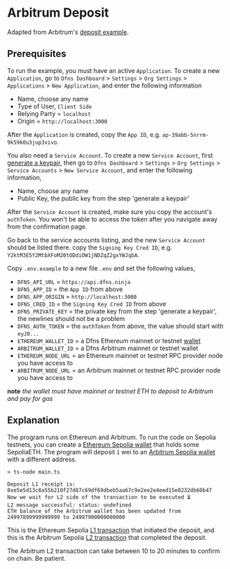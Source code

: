 # Arbitrum Deposit

Adapted from Arbitrum's [deposit example](https://github.com/OffchainLabs/arbitrum-tutorials/blob/master/packages/eth-deposit-to-different-address/scripts/exec.js).

## Prerequisites

To run the example, you must have an active `Application`. To create a new `Application`, go to `Dfns Dashboard` > `Settings` > `Org Settings` > `Applications` > `New Application`, and enter the following information

- Name, choose any name
- Type of User, `Client Side`
- Relying Party = `localhost`
- Origin = `http://localhost:3000`

After the `Application` is created, copy the `App ID`, e.g. `ap-39abb-5nrrm-9k59k0u3jup3vivo`.

You also need a `Service Account`. To create a new `Service Account`, first [generate a keypair](https://docs.dfns.co/dfns-docs/advanced-topics/authentication/credentials/generate-a-key-pair), then go to `Dfns Dashboard` > `Settings` > `Org Settings` > `Service Accounts` > `New Service Account`, and enter the following information,

- Name, choose any name
- Public Key, the public key from the step 'generate a keypair'

After the `Service Account` is created, make sure you copy the account's `authToken`. You won't be able to access the token after you navigate away from the confirmation page.

Go back to the service accounts listing, and the new `Service Account` should be listed there. copy the `Signing Key Cred ID`, e.g. `Y2ktM3E5Y2MtbXFoM20tODdiOW1jNDZqZ2gxYWJqbA`.

Copy `.env.example` to a new file `.env` and set the following values,

- `DFNS_API_URL` = `https://api.dfns.ninja`
- `DFNS_APP_ID` = the `App ID` from above
- `DFNS_APP_ORIGIN` = `http://localhost:3000`
- `DFNS_CRED_ID` = the `Signing Key Cred ID` from above
- `DFNS_PRIVATE_KEY` = the private key from the step 'generate a keypair', the newlines should not be a problem
- `DFNS_AUTH_TOKEN` = the `authToken` from above, the value should start with `eyJ0...`
- `ETHEREUM_WALLET_ID` = a Dfns Ethereum mainnet or testnet [wallet](https://docs.dfns.co/dfns-docs/api-docs/beta-wallets-api-and-nfts/create-wallet)
- `ARBITRUM_WALLET_ID` = a Dfns Arbitrum mainnet or testnet wallet
- `ETHEREUM_NODE_URL` = an Ethereum mainnet or testnet RPC provider node you have access to
- `ARBITRUM_NODE_URL` = an Arbitrum mainnet or testnet RPC provider node you have access to

**note** _the wallet must have mainnet or testnet ETH to deposit to Arbitrum and pay for gas_

## Explanation

The program runs on Ethereum and Arbitrum. To run the code on Sepolia testnets, you can create a [Ethereum Sepolia wallet](https://sepolia.etherscan.io/address/0xd964d741998edc275f3800eed113378a391951d9) that holds some SepoliaETH. The program will deposit `1` wei to an [Arbitrum Sepolia wallet](https://sepolia.arbiscan.io/address/0x8898b9c9c6323733643c14e10ab66cdb120f4491) with a different address.

```shell
> ts-node main.ts

Deposit L1 receipt is: 0xe5e5d13c8a55b210f27d87c69df69dbeb5aa67c9e2ee2e4eed15e8232db60b47
Now we wait for L2 side of the transaction to be executed ⏳
L2 message successful: status: undefined
ETH balance of the Arbitrum wallet has been updated from 24997899999999999 to 24997900000000000
```

This is the Ethereum Sepolia [L1 transaction](https://sepolia.etherscan.io/tx/0xe5e5d13c8a55b210f27d87c69df69dbeb5aa67c9e2ee2e4eed15e8232db60b47) that initiated the deposit, and this is the Arbitrum Sepolia [L2 transaction](https://sepolia.arbiscan.io/tx/0x5b76a208b07d8d131a9618f4780280b32188c3e0f567fb5d4176e46794ffb1d0) that completed the deposit.

The Arbitrum L2 transaction can take between 10 to 20 minutes to confirm on chain. Be patient.
